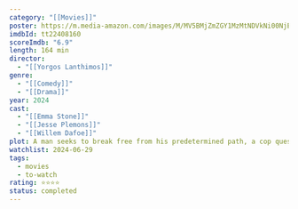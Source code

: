 ```yaml
---
category: "[[Movies]]"
poster: https://m.media-amazon.com/images/M/MV5BMjZmZGY1MzMtNDVkNi00NjE2LTlkMzMtMmUzNWExY2ExZWI2XkEyXkFqcGc@._V1_SX300.jpg
imdbId: tt22408160
scoreImdb: "6.9"
length: 164 min
director:
  - "[[Yorgos Lanthimos]]"
genre:
  - "[[Comedy]]"
  - "[[Drama]]"
year: 2024
cast:
  - "[[Emma Stone]]"
  - "[[Jesse Plemons]]"
  - "[[Willem Dafoe]]"
plot: A man seeks to break free from his predetermined path, a cop questions his wife's demeanor after her return from a supposed drowning, and a woman searches for an extraordinary individual prophesied to become a renowned spiritual g...
watchlist: 2024-06-29
tags:
  - movies
  - to-watch
rating: ⭐⭐⭐⭐
status: completed
---
```


